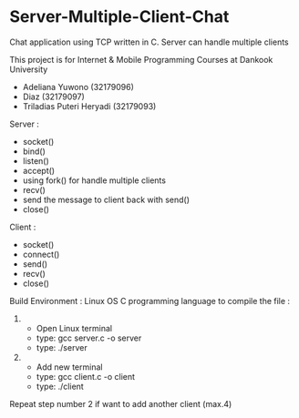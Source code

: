 # Server-Multiple-Client-Chat
Chat application using TCP written in C. Server can handle multiple clients

This project is for Internet & Mobile Programming Courses at Dankook University
- Adeliana Yuwono (32179096)
- Diaz (32179097)
- Triladias Puteri Heryadi (32179093)

Server :
- socket()
- bind()
- listen()
- accept()
- using fork() for handle multiple clients
- recv()
- send the message to client back with send()
- close()

Client :
- socket()
- connect()
- send()
- recv()
- close()

Build Environment :
Linux OS
C programming language
to compile the file :

1. - Open Linux terminal
   - type: gcc server.c -o server
   - type: ./server

2. - Add new terminal
   - type: gcc client.c -o client
   - type: ./client

Repeat step number 2 if want to add another client (max.4)
